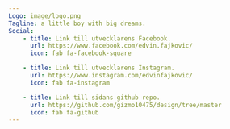 ```yaml
---
Logo: image/logo.png
Tagline: a little boy with big dreams.
Social:
    - title: Link till utvecklarens Facebook.
      url: https://www.facebook.com/edvin.fajkovic/
      icon: fab fa-facebook-square

    - title: Link till utvecklarens Instagram.
      url: https://www.instagram.com/edvinfajkovic/
      icon: fab fa-instagram

    - title: Link till sidans github repo.
      url: https://github.com/gizmo10475/design/tree/master
      icon: fab fa-github
---
```

